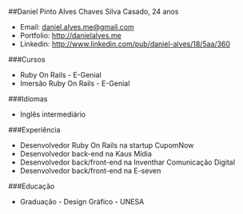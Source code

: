 ##Daniel Pinto Alves Chaves Silva
Casado, 24 anos
* Email: daniel.alves.me@gmail.com
* Portfolio: http://danielalves.me
* Linkedin: http://www.linkedin.com/pub/daniel-alves/18/5aa/360

###Cursos
* Ruby On Rails - E-Genial
* Imersão Ruby On Rails - E-Genial

###Idiomas
* Inglês intermediário

###Experiência
* Desenvolvedor Ruby On Rails na startup CupomNow
* Desenvolvedor back-end na Kaus Mídia
* Desenvolvedor back/front-end na Inventhar Comunicação Digital
* Desenvolvedor back/front-end na E-seven

###Educação
* Graduação - Design Gráfico - UNESA